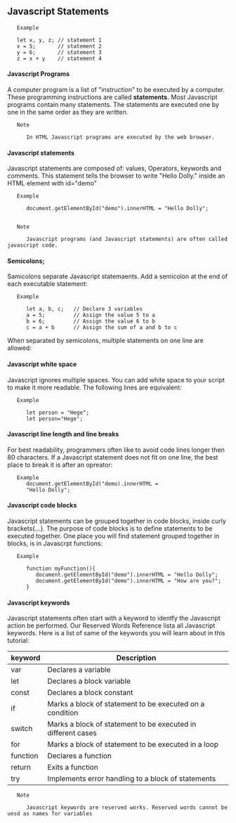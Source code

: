 ## Javascript Statements

```
   Example

   let x, y, z; // statement 1
   x = 5;       // statement 2
   y = 6;       // statement 3
   z = x + y    // statement 4
```

#### Javascript Programs

A computer program is a list of "instruction" to be executed by a computer.
These programming instructions are called <b>statements.</b>
Most Javascript programs contain many statements.
The statements are executed one by one in the same order as they are written.

```
   Note
      
      In HTML Javascript programs are executed by the web browser.
```

#### Javascript statements

Javascript statements are composed of:
values, Operators, keywords and comments.
This statement tells the browser to write "Hello Dolly." inside an HTML element with id="demo"

```
   Example
      
      document.getElementById("demo").innerHTML = "Hello Dolly";
```

```
   
   Note

      Javascript programs (and Javascript statements) are often called javascript code.
```

#### Semicolons;

Samicolons separate Javascript statemaents.
Add a semicolon at the end of each executable statement:

```
   Example
   
      let a, b, c;   // Declare 3 variables
      a = 5;         // Assign the value 5 to a
      b = 6;         // Assign the value 6 to b
      c = a + b      // Assign the sum of a and b to c
```

When separated by semicolons, multiple statements on one line are allowed:

#### Javascript white space

Javascript ignores multiple spaces. You can add white space to your script to make it more readable.
The following lines are equivalent:

```
   Example
      
      let person = "Hege";
      let person="Hege";
```

#### Javascript line length and line breaks

For best readability, programmers often like to avoid code lines longer then 80 characters.
If a Javascript statement does not fit on one line, the best place to break it is after an opreator:

```
   Example
      document.getElementById("demo).innerHTML = 
      "Hello Dolly";
```

#### Javascript code blocks

Javascript statements can be grouped together in code blocks, inside curly brackets{...}.
The purpose of code blocks is to define statements to be executed together.
One place you will find statement grouped together in blocks, is in Javascrpt functions:

```
   Example

      function myFunction(){
         document.getElementById("demo").innerHTML = "Hello Dolly";
         document.getElementById("demo").innerHTML = "How are you?";
      }
```

#### Javascript keywords

Javascript statements often start with a keyword to identfy the Javascript action be performed.
Our Reserved Words Reference lista all Javascript keywords.
Here is a list of same of the keywords you will learn about in this tutorial:

| keyword   | Description                                                           |
|---|---|
| var       | Declares a variable                                                   |
| let       | Declares a block variable                                             |
| const     | Declares a block constant                                             |
| if        | Marks a block of statement to be executed on a condition              |
| switch    | Marks a block of statement to be executed in different cases          |
| for       | Marks a block of statement to be executed in a loop                   |
| function  | Declares a function                                                   |
| return    | Exits a function                                                      |
| try       | Implements error handling to a block of statements                    |

```
   Note 

      Javascript keywords are reserved works. Reserved words cannot be uesd as names for variables

```